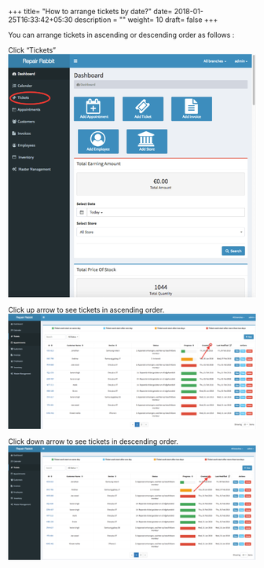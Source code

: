 +++
title= "How to arrange tickets by date?"
date= 2018-01-25T16:33:42+05:30
description = ""
weight= 10
draft= false
+++

You can arrange tickets in ascending or descending order as follows :

Click “Tickets” 
![How to arrange tickets according to created date?](/images/tickets/how_can_i_arrange_the_tickets_according_to_created_date/go_to_tickets.png)

Click up arrow to see tickets in ascending order.
![How to arrange tickets according to created date?](/images/tickets/how_can_i_arrange_the_tickets_according_to_created_date/select_upper_case_key_to_see_previous_ticket.png)

Click down arrow to see tickets in descending order.
![How to arrange tickets according to created date?](/images/tickets/how_can_i_arrange_the_tickets_according_to_created_date//select_lower_case_key_to_see_latest_tickets.png)

